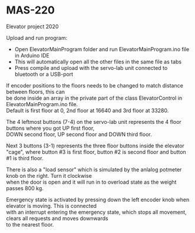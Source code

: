 # MAS-220
Elevator project 2020

Upload and run program:  

-   Open ElevatorMainProgram folder and run ElevatorMainProgram.ino file in Arduino IDE  
-   This will automatically open all the other files in the same file as tabs  
-   Press compile and upload with the servo-lab unit connected to bluetooth or a USB-port  

If encoder positions to the floors needs to be changed to match distance between floors, this can  
be done inside an array in the private part of the class ElevatorControl in ElevatorMainProgram.ino file.  
Default is first floor at 0, 2nd floor at 16640 and 3rd floor at 33280.  


The 4 leftmost buttons (7-4) on the servo-lab unit represents the 4 floor buttons where you got UP first floor,  
DOWN second floor, UP second floor and DOWN third floor.  

Next 3 buttons (3-1) represents the three floor buttons inside the elevator "cage", where button #3 is first floor, 
button #2 is second floor and button #1 is third floor.

There is also a "load sensor" which is simulated by the anlalog potmeter knob on the right. Turn it clockwise  
when the door is open and it will run in to overload state as the weight passes 800 kg.

Emergency state is activated by pressing down the left encoder knob when elevator is moving. This is connected  
with an interrupt entering the emergency state, which stops all movement, clears all requests and moves downwards  
to the nearest floor.
